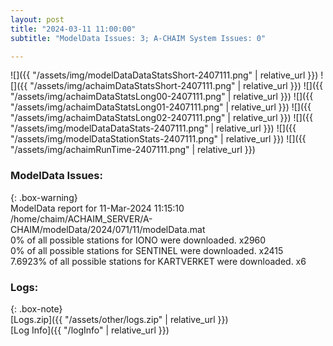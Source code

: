 ```yaml
---
layout: post
title: "2024-03-11 11:00:00"
subtitle: "ModelData Issues: 3; A-CHAIM System Issues: 0"

---
```


![]({{ "/assets/img/modelDataDataStatsShort-2407111.png" | relative_url }})
![]({{ "/assets/img/achaimDataStatsShort-2407111.png" | relative_url }})
![]({{ "/assets/img/achaimDataStatsLong00-2407111.png" | relative_url }})
![]({{ "/assets/img/achaimDataStatsLong01-2407111.png" | relative_url }})
![]({{ "/assets/img/achaimDataStatsLong02-2407111.png" | relative_url }})
![]({{ "/assets/img/modelDataDataStats-2407111.png" | relative_url }})
![]({{ "/assets/img/modelDataStationStats-2407111.png" | relative_url }})
![]({{ "/assets/img/achaimRunTime-2407111.png" | relative_url }})


### ModelData Issues:  
  
{: .box-warning}  
 ModelData report for 11-Mar-2024 11:15:10   
 /home/chaim/ACHAIM_SERVER/A-CHAIM/modelData/2024/071/11/modelData.mat   
 0% of all possible stations for IONO were downloaded. x2960   
 0% of all possible stations for SENTINEL were downloaded. x2415   
 7.6923% of all possible stations for KARTVERKET were downloaded. x6   
  


### Logs:  
  
{: .box-note}  
[Logs.zip]({{ "/assets/other/logs.zip" | relative_url }})  
[Log Info]({{ "/logInfo" | relative_url }})  
